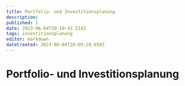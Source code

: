```yaml
---
title: Portfolio- und Investitionsplanung
description: 
published: 1
date: 2023-06-04T20:10:42.514Z
tags: investitionsplanung
editor: markdown
dateCreated: 2023-06-04T20:09:29.659Z
---
```


# Portfolio- und Investitionsplanung

